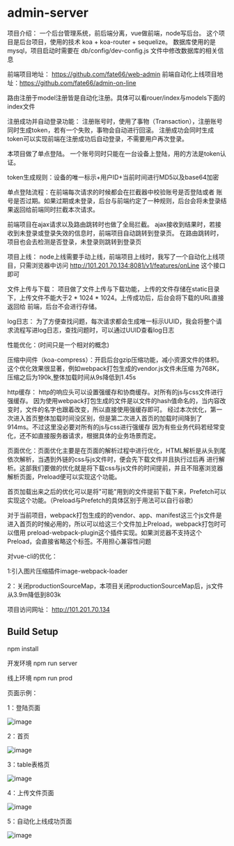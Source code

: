 # admin-server

项目介绍：
   一个后台管理系统，前后端分离，vue做前端，node写后台。
   这个项目是后台项目，使用的技术 koa + koa-router + sequelize。
   数据库使用的是mysql，项目启动时需要在 db/config/dev-config.js 文件中修改数据库的相关信息

   前端项目地址： https://github.com/fate66/web-admin
   前端自动化上线项目地址：https://github.com/fate66/admin-on-line

   路由注册于model注册皆是自动化注册。具体可以看rouer/index与models下面的index文件

   注册成功并自动登录功能：
   注册账号时，使用了事物（Transaction），注册账号同时生成token，若有一个失败，事物会自动进行回滚。
   注册成功会同时生成token可以实现前端在注册成功后自动登录，不需要用户再次登录。


   本项目做了单点登陆。
   一个账号同时只能在一台设备上登陆，用的方法是token认证。

   token生成规则：设备的唯一标示+用户ID+当前时间进行MD5以及base64加密

   单点登陆流程：在前端每次请求的时候都会在拦截器中校验账号是否登陆或者
   账号是否过期。如果过期或未登录，后台与前端约定了一种规则，后台会将未登录结果返回给前端同时拦截本次请求。

   前端项目在ajax请求以及路由跳转时也做了全局拦截。
   ajax接收到结果时，若接收到未登录或登录失效的信息时，前端项目自动跳转到登录页。
   在路由跳转时，项目也会去检测是否登录，未登录则跳转到登录页

   项目上线：
   node上线需要手动上线，前端项目上线时，我写了一个自动化上线项目，只需浏览器中访问 http://101.201.70.134:8081/v1/features/onLine
   这个接口即可

   文件上传与下载：
   项目做了文件上传与下载功能，上传的文件存储在static目录下，上传文件不能大于2 * 1024 * 1024。上传成功后，后台会将下载的URL直接返回给
   前端，后台不会进行存储。

   log日志：
   为了方便查找问题，每次请求都会生成唯一标示UUID，我会将整个请求流程写进log日志，查找问题时，可以通过UUID查看log日志

   性能优化：(时间只是一个相对的概念)

   压缩中间件（koa-compress）：开启后台gzip压缩功能，减小资源文件的体积。这个优化效果很显著，例如webpack打包生成的vendor.js文件未压缩
   为768K，压缩之后为190k,整体加载时间从9s降低到1.45s

   http缓存： http的响应头可以设置强缓存和协商缓存。对所有的js与css文件进行强缓存。
   因为使用webpack打包生成的文件是以文件的hash值命名的，当内容改变时，文件的名字也跟着改变，所以直接使用强缓存即可。
   经过本次优化，第一次进入首页整体加载时间没区别，但是第二次进入首页的加载时间降到了914ms。不过这里没必要对所有的js与css进行强缓存
   因为有些业务代码若经常变化，还不如直接服务器请求，根据具体的业务场景而定。

   页面优化：页面优化主要是在页面的解析过程中进行优化，HTML解析是从头到尾依次解析，当遇到外链的css与js文件时，便会先下载文件并且执行过后再
   进行解析。这部我们要做的优化就是将下载css与js文件的时间提前，并且不阻塞浏览器解析页面，Preload便可以实现这个功能。

   首页加载出来之后的优化可以是将"可能"用到的文件提前下载下来，Prefetch可以实现这个功能。（Preload与Prefetch的具体区别于用法可以自行谷歌）

   对于当前项目，webpack打包生成的的vendor、app、manifest这三个js文件是进入首页的时候必用的，所以可以给这三个文件加上Preload，webpack打包时可以借用
   preload-webpack-plugin这个插件实现。如果浏览器不支持这个Preload，会直接省略这个标签。不用担心兼容性问题

   <link rel="preload" as="script" href="/static/js/vendor.7218c39891e531c4a7c5.js">

   对vue-cli的优化：

   1:引入图片压缩插件image-webpack-loader

   2：关闭productionSourceMap，本项目关闭productionSourceMap后，js文件从3.9m降低到803k


   项目访问网址： http://101.201.70.134

## Build Setup

npm install

开发环境
npm run server

线上环境
npm run prod


页面示例：

1：登陆页面

  ![image](https://github.com/fate66/admin-server/raw/master/repositories/login.png)

2：首页

  ![image](https://github.com/fate66/admin-server/raw/master/repositories/home.png)

3：table表格页

  ![image](https://github.com/fate66/admin-server/raw/master/repositories/list.png)

4：上传文件页面

  ![image](https://github.com/fate66/admin-server/raw/master/repositories/upload.png)

5：自动化上线成功页面

  ![image](https://github.com/fate66/admin-server/raw/master/repositories/online.png)





